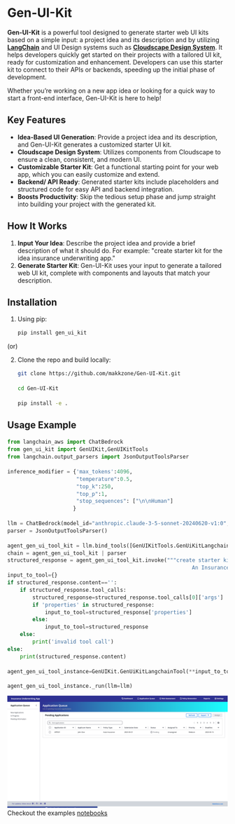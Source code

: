 # Gen-UI-Kit

**Gen-UI-Kit** is a powerful tool designed to generate starter web UI kits based on a simple input: a project idea and its description and by utilizing [**LangChain**](https://github.com/langchain-ai/langchain) and UI Design systems such as [**Cloudscape Design System**](https://cloudscape.design/). It helps developers quickly get started on their projects with a tailored UI kit, ready for customization and enhancement. Developers can use this starter kit to connect to their APIs or backends, speeding up the initial phase of development.

Whether you’re working on a new app idea or looking for a quick way to start a front-end interface, Gen-UI-Kit is here to help!

## Key Features

- **Idea-Based UI Generation**: Provide a project idea and its description, and Gen-UI-Kit generates a customized starter UI kit.
- **Cloudscape Design System**: Utilizes components from Cloudscape to ensure a clean, consistent, and modern UI.
- **Customizable Starter Kit**: Get a functional starting point for your web app, which you can easily customize and extend.
- **Backend/ API Ready**: Generated starter kits include placeholders and structured code for easy API and backend integration.
- **Boosts Productivity**: Skip the tedious setup phase and jump straight into building your project with the generated kit.

## How It Works

1. **Input Your Idea**: Describe the project idea and provide a brief description of what it should do. For example: "create starter kit for the idea insurance underwriting app."
2. **Generate Starter Kit**: Gen-UI-Kit uses your input to generate a tailored web UI kit, complete with components and layouts that match your description.

## Installation

1. Using pip:

   ```bash
   pip install gen_ui_kit
   ```

(or)

2. Clone the repo and build locally:

   ```bash
   git clone https://github.com/makkzone/Gen-UI-Kit.git

   cd Gen-UI-Kit

   pip install -e .
   ```

## Usage Example

```python
from langchain_aws import ChatBedrock
from gen_ui_kit import GenUIKit,GenUIKitTools
from langchain.output_parsers import JsonOutputToolsParser

inference_modifier = {'max_tokens':4096, 
                      "temperature":0.5,
                      "top_k":250,
                      "top_p":1,
                      "stop_sequences": ["\n\nHuman"]
                     }

llm = ChatBedrock(model_id="anthropic.claude-3-5-sonnet-20240620-v1:0", model_kwargs=inference_modifier)
parser = JsonOutputToolsParser()

agent_gen_ui_tool_kit = llm.bind_tools([GenUIKitTools.GenUiKitLangchainTool])
chain = agent_gen_ui_tool_kit | parser
structured_response = agent_gen_ui_tool_kit.invoke("""create starter kit for the idea insurance underwriting app. Detailed description about this app followed as below:
                                                           An Insurance Underwriting Web App is a digital platform designed to streamline and automate the process of underwriting insurance policies. Underwriting is the process by which insurers assess the risk of insuring a client and decide the terms and pricing of the insurance policy based on the client's risk profile. This web app would serve both insurance companies and underwriters by providing tools to evaluate risks, generate quotes, and manage applications more efficiently.""")
input_to_tool={}
if structured_response.content=='':
    if structured_response.tool_calls:
        structured_response=structured_response.tool_calls[0]['args']
        if 'properties' in structured_response:
            input_to_tool=structured_response['properties']
        else:
            input_to_tool=structured_response
    else:
        print('invalid tool call')
else:
    print(structured_response.content)

agent_gen_ui_tool_instance=GenUIKit.GenUiKitLangchainTool(**input_to_tool)

agent_gen_ui_tool_instance._run(llm=llm)
```
![Sample Output](sample_output/sample_output_1.png)
Checkout the examples [notebooks](https://github.com/makkzone/Gen-UI-Kit/tree/main/notebooks)
